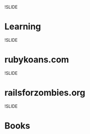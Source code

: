 !SLIDE

# Learning #

!SLIDE

# rubykoans.com #

!SLIDE

# railsforzombies.org #

!SLIDE

# Books #
